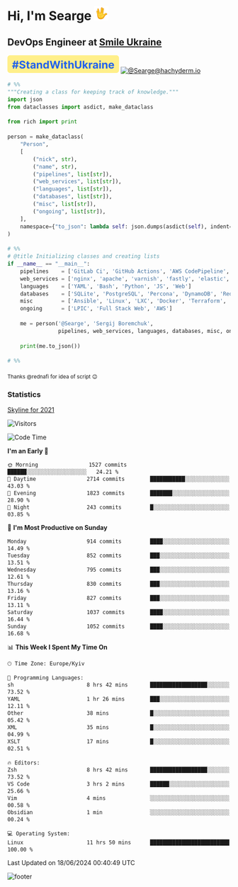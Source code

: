 # Hi, I'm Searge <img src="images/vulcan.webp" style="display: inline-block; margin: 0; height: 2rem" alt="Vulcan salute" />

## DevOps Engineer at [Smile Ukraine](https://smile-ukraine.com/en)

[![Stand With Ukraine](https://raw.githubusercontent.com/vshymanskyy/StandWithUkraine/main/badges/StandWithUkraine.svg)](https://stand-with-ukraine.pp.ua)
<a rel="me" href="https://hachyderm.io/@Searge">![@Searge@hachyderm.io](https://img.shields.io/badge/-@Searge-%232B90D9?logo=mastodon&logoColor=white)</a>

```python
# %%
"""Creating a class for keeping track of knowledge."""
import json
from dataclasses import asdict, make_dataclass

from rich import print

person = make_dataclass(
    "Person",
    [
        ("nick", str),
        ("name", str),
        ("pipelines", list[str]),
        ("web_services", list[str]),
        ("languages", list[str]),
        ("databases", list[str]),
        ("misc", list[str]),
        ("ongoing", list[str]),
    ],
    namespace={"to_json": lambda self: json.dumps(asdict(self), indent=4)},
)

# %%
# @title Initializing classes and creating lists
if __name__ == "__main__":
    pipelines    = ['GitLab Ci', 'GitHub Actions', 'AWS CodePipeline', 'Jenkins']
    web_services = ['nginx', 'apache', 'varnish', 'fastly', 'elastic', 'solr']
    languages    = ['YAML', 'Bash', 'Python', 'JS', 'Web']
    databases    = ['SQLite', 'PostgreSQL', 'Percona', 'DynamoDB', 'Redis']
    misc         = ['Ansible', 'Linux', 'LXC', 'Docker', 'Terraform', 'AWS']
    ongoing      = ['LPIC', 'Full Stack Web', 'AWS']

    me = person('@Searge', 'Sergij Boremchuk',
                pipelines, web_services, languages, databases, misc, ongoing)

    print(me.to_json())

# %%

```

<sub>Thanks @rednafi for idea of script :wink:</sub>

### Statistics

[Skyline for 2021](https://skyline.github.com/Searge/2021)

![Visitors](https://komarev.com/ghpvc/?username=searge&label=Profile%20views&color=0e75b6&style=flat) 
<!--START_SECTION:waka-->
![Code Time](http://img.shields.io/badge/Code%20Time-2%2C594%20hrs%2035%20mins-blue)

**I'm an Early 🐤** 

```text
🌞 Morning                1527 commits        ██████░░░░░░░░░░░░░░░░░░░   24.21 % 
🌆 Daytime                2714 commits        ███████████░░░░░░░░░░░░░░   43.03 % 
🌃 Evening                1823 commits        ███████░░░░░░░░░░░░░░░░░░   28.90 % 
🌙 Night                  243 commits         █░░░░░░░░░░░░░░░░░░░░░░░░   03.85 % 
```
📅 **I'm Most Productive on Sunday** 

```text
Monday                   914 commits         ████░░░░░░░░░░░░░░░░░░░░░   14.49 % 
Tuesday                  852 commits         ███░░░░░░░░░░░░░░░░░░░░░░   13.51 % 
Wednesday                795 commits         ███░░░░░░░░░░░░░░░░░░░░░░   12.61 % 
Thursday                 830 commits         ███░░░░░░░░░░░░░░░░░░░░░░   13.16 % 
Friday                   827 commits         ███░░░░░░░░░░░░░░░░░░░░░░   13.11 % 
Saturday                 1037 commits        ████░░░░░░░░░░░░░░░░░░░░░   16.44 % 
Sunday                   1052 commits        ████░░░░░░░░░░░░░░░░░░░░░   16.68 % 
```


📊 **This Week I Spent My Time On** 

```text
🕑︎ Time Zone: Europe/Kyiv

💬 Programming Languages: 
sh                       8 hrs 42 mins       ██████████████████░░░░░░░   73.52 % 
YAML                     1 hr 26 mins        ███░░░░░░░░░░░░░░░░░░░░░░   12.11 % 
Other                    38 mins             █░░░░░░░░░░░░░░░░░░░░░░░░   05.42 % 
XML                      35 mins             █░░░░░░░░░░░░░░░░░░░░░░░░   04.99 % 
XSLT                     17 mins             █░░░░░░░░░░░░░░░░░░░░░░░░   02.51 % 

🔥 Editors: 
Zsh                      8 hrs 42 mins       ██████████████████░░░░░░░   73.52 % 
VS Code                  3 hrs 2 mins        ██████░░░░░░░░░░░░░░░░░░░   25.66 % 
Vim                      4 mins              ░░░░░░░░░░░░░░░░░░░░░░░░░   00.58 % 
Obsidian                 1 min               ░░░░░░░░░░░░░░░░░░░░░░░░░   00.24 % 

💻 Operating System: 
Linux                    11 hrs 50 mins      █████████████████████████   100.00 % 
```


 Last Updated on 18/06/2024 00:40:49 UTC
<!--END_SECTION:waka-->

![footer](https://capsule-render.vercel.app/api?type=waving&color=gradient&customColorList=14,21&height=82&section=footer)
